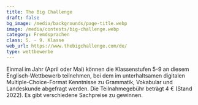 ```yaml
---
title: The Big Challenge
draft: false
bg_image: /media/backgrounds/page-title.webp
image: /media/contests/big-challenge.webp
category: Fremdsprachen
class: 5. - 9. Klasse
web_url: https://www.thebigchallenge.com/de/
type: wettbewerbe
---
```

Einmal im Jahr (April oder Mai) können die Klassenstufen 5-9 an diesem Englisch-Wettbewerb teilnehmen, bei dem im unterhaltsamen digitalen Multiple-Choice-Format Kenntnisse zu Grammatik, Vokabular und Landeskunde abgefragt werden. Die Teilnahmegebühr beträgt 4 € (Stand 2022). Es gibt verschiedene Sachpreise zu gewinnen.
